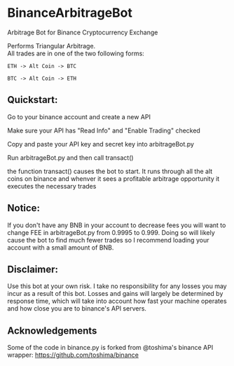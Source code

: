 # BinanceArbitrageBot
Arbitrage Bot for Binance Cryptocurrency Exchange

Performs Triangular Arbitrage.  
All trades are in one of the two following forms:
    
    ETH -> Alt Coin -> BTC
    
    BTC -> Alt Coin -> ETH
    
    
    
    
## Quickstart:

  Go to your binance account and create a new API
  
  Make sure your API has "Read Info" and "Enable Trading" checked
  
  Copy and paste your API key and secret key into arbitrageBot.py
  
  Run arbitrageBot.py and then call transact()
  
  the function transact() causes the bot to start.  It runs through all the alt coins on binance and whenver it sees a profitable arbitrage opportunity it executes the necessary trades
    
    
    
  ## Notice:  
  If you don't have any BNB in your account to decrease fees you will want to change FEE in arbitrageBot.py from 0.9995 to 0.999.  Doing so will likely cause the bot to find much fewer trades so I recommend loading your account with a small amount of BNB.
  
  
  
## Disclaimer:  
Use this bot at your own risk.  I take no responsibility for any losses you may incur as a result of this bot.  Losses and gains will largely be determined by response time, which will take into account how fast your machine operates and how close you are to 
binance's API servers. 

## Acknowledgements
Some of the code in binance.py is forked from @toshima's binance API wrapper: https://github.com/toshima/binance
